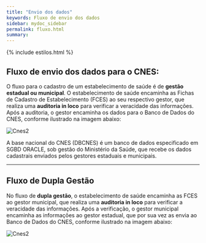 ```yaml
---
title: "Envio dos dados"
keywords: Fluxo de envio dos dados
sidebar: mydoc_sidebar
permalink: fluxo.html
summary: 
---
```


{% include estilos.html %}

## Fluxo de envio dos dados para o CNES:

O fluxo para o cadastro de um estabelecimento de saúde é de **gestão estadual ou municipal**. O estabelecimento de saúde encaminha as Fichas de Cadastro de Estabelecimento (FCES) ao seu respectivo gestor, que realiza uma **auditoria in loco** para verificar a veracidade das informações. Após a auditoria, o gestor encaminha os dados para o Banco de Dados do CNES, conforme ilustrado na imagem abaixo:

![Cnes2](../images/fluxo_cnes.PNG)

A base nacional do CNES (DBCNES) é um banco de dados especificado em SGBD ORACLE, sob gestão do Ministério da Saúde, que recebe os dados cadastrais enviados pelos gestores estaduais e municipais.

---

## Fluxo de Dupla Gestão

No fluxo de **dupla gestão**, o estabelecimento de saúde encaminha as FCES ao gestor municipal, que realiza uma **auditoria in loco** para verificar a veracidade das informações. Após a verificação, o gestor municipal encaminha as informações ao gestor estadual, que por sua vez as envia ao Banco de Dados do CNES, conforme ilustrado na imagem abaixo:

![Cnes2](../images/fluxo_cnes_2.PNG)
